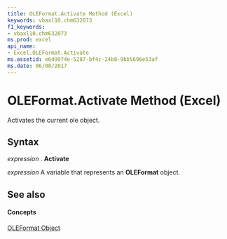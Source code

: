 ```yaml
---
title: OLEFormat.Activate Method (Excel)
keywords: vbaxl10.chm632073
f1_keywords:
- vbaxl10.chm632073
ms.prod: excel
api_name:
- Excel.OLEFormat.Activate
ms.assetid: e6d9974e-5287-bf4c-24b8-9bb5696e53af
ms.date: 06/08/2017
---
```



# OLEFormat.Activate Method (Excel)

Activates the current ole object.


## Syntax

 _expression_ . **Activate**

 _expression_ A variable that represents an **OLEFormat** object.


## See also


#### Concepts


[OLEFormat Object](oleformat-object-excel.md)


